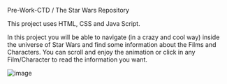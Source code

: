 Pre-Work-CTD / The Star Wars Repository

This project uses HTML, CSS and Java Script.

In this project you will be able to navigate (in a crazy and cool way) inside the universe of Star Wars and find some information about the Films and Characters.
You can scroll and enjoy the animation or click in any Film/Character to read the information you want.

![image](https://user-images.githubusercontent.com/96083852/188503566-740bf56e-1175-4d19-a72f-881d523fc4ac.png)

